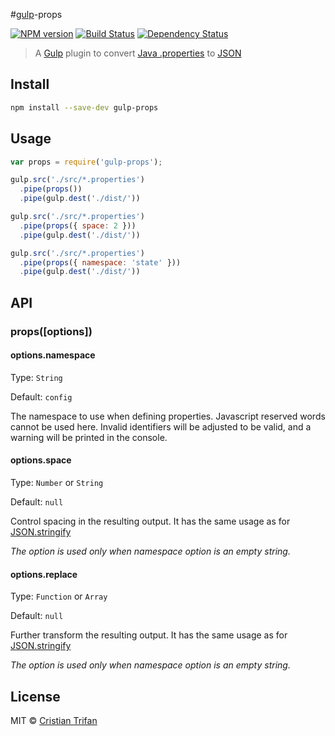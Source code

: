 #[gulp](https://github.com/gulpjs/gulp)-props

[![NPM version](https://badge.fury.io/js/gulp-props.png)](http://badge.fury.io/js/gulp-props)
[![Build Status](https://travis-ci.org/crissdev/gulp-props.png?branch=master)](https://travis-ci.org/crissdev/gulp-props)
[![Dependency Status](https://david-dm.org/crissdev/gulp-props.png)](https://david-dm.org/crissdev/gulp-props)

> A [Gulp](https://github.com/gulpjs/gulp) plugin to convert [Java .properties](http://en.wikipedia.org/wiki/.properties) to [JSON](http://en.wikipedia.org/wiki/JSON)


## Install

```sh
npm install --save-dev gulp-props
```

## Usage

```js
var props = require('gulp-props');

gulp.src('./src/*.properties')
  .pipe(props())
  .pipe(gulp.dest('./dist/'))

gulp.src('./src/*.properties')
  .pipe(props({ space: 2 }))
  .pipe(gulp.dest('./dist/'))

gulp.src('./src/*.properties')
  .pipe(props({ namespace: 'state' }))
  .pipe(gulp.dest('./dist/'))
```


## API

### props([options])


#### options.namespace

Type: `String`

Default: `config`

The namespace to use when defining properties. Javascript reserved words cannot be used here.
Invalid identifiers will be adjusted to be valid, and a warning will be printed in the console.


#### options.space

Type: `Number` or `String`

Default: `null`

Control spacing in the resulting output. It has the same usage as for [JSON.stringify](https://developer.mozilla.org/en-US/docs/Web/JavaScript/Reference/Global_Objects/JSON/stringify)

_The option is used only when namespace option is an empty string._


#### options.replace

Type: `Function` or `Array`

Default: `null`

Further transform the resulting output. It has the same usage as for [JSON.stringify](https://developer.mozilla.org/en-US/docs/Web/JavaScript/Reference/Global_Objects/JSON/stringify)

_The option is used only when namespace option is an empty string._


## License

MIT © [Cristian Trifan](http://crissdev.com)
